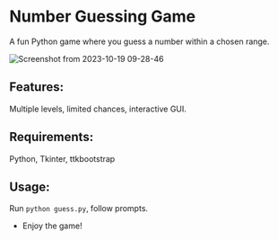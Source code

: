 # Number Guessing Game

A fun Python game where you guess a number within a chosen range.

![Screenshot from 2023-10-19 09-28-46](https://github.com/mayur533/numberguess/assets/115003542/4d2f6a6b-bbfc-4739-a3a4-768200e38009)



## Features:
  Multiple levels, limited chances, interactive GUI.
  
## Requirements:
  Python, Tkinter, ttkbootstrap
  
## Usage:
  Run `python guess.py`, follow prompts.


- Enjoy the game!

